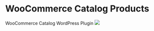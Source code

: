 <h1>WooCommerce Catalog Products</h1>

WooCommerce Catalog WordPress Plugin
![](https://raw.github.com/mbejda/WooCommerceCatalog/master/1180.png)

